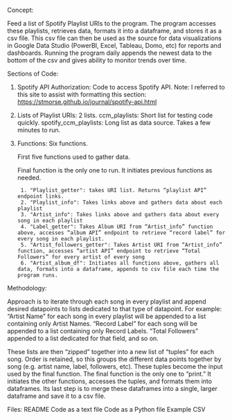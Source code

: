 Concept:

Feed a list of Spotify Playlist URIs to the program. The program accesses these playlists, retrieves data, formats it into a dataframe, and stores it as a csv file. This csv file can then be used as the source for data visualizations in Google Data Studio (PowerBI, Excel, Tableau, Domo, etc) for reports and dashboards. Running the program daily appends the newest data to the bottom of the csv and gives ability to monitor trends over time.

Sections of Code:

1. Spotify API Authorization: Code to access Spotify API. Note: I referred to this site to assist with formatting this section: https://stmorse.github.io/journal/spotify-api.html

2. Lists of Playlist URIs: 2 lists.
        ccm_playlists: Short list for testing code quickly.
        spotify_ccm_playlists: Long list as data source. Takes a few minutes to run.

3. Functions: Six functions.

    First five functions used to gather data.
    
    Final function is the only one to run. It initiates previous functions as needed.
    
        1. "Playlist_getter": takes URI list. Returns “playlist API” endpoint links.
        2. "Playlist_info": Takes links above and gathers data about each playlist
        3. "Artist_info": Takes links above and gathers data about every song in each playlist
        4. "Label_getter": Takes Album URI from “Artist_info” function above, accesses “album API” endpoint to retrieve “record label” for every song in each playlist.
        5. "Artist_followers_getter": Takes Artist URI from “Artist_info” function, accesses “artist API” endpoint to retrieve “Total Followers” for every artist of every song
        6. "Artist_album_df": Initiates all functions above, gathers all data, formats into a dataframe, appends to csv file each time the program runs.

Methodology:

Approach is to iterate through each song in every playlist and append desired datapoints to lists dedicated to that type of datapoint. For example: “Artist Name” for each song in every playlist will be appended to a list containing only Artist Names. “Record Label” for each song will be appended to a list containing only Record Labels. “Total Followers” appended to a list dedicated for that field, and so on.

These lists are then “zipped” together into a new list of “tuples” for each song. Order is retained, so this groups the different data points together by song (e.g. artist name, label, followers, etc). These tuples become the input used by the final function.
The final function is the only one to “print.” It initiates the other functions, accesses the tuples, and formats them into dataframes. Its last step is to merge these dataframes into a single, larger dataframe and save it to a csv file.

Files:
README
Code as a text file
Code as a Python file
Example CSV
